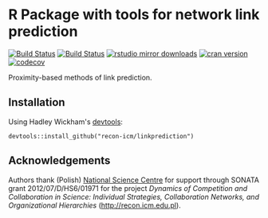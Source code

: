 # R Package with tools for network link prediction

[![Build Status](https://travis-ci.org/recon-icm/linkprediction.png?branch=master)](https://travis-ci.org/mbojan/linkprediction)
[![Build Status](https://ci.appveyor.com/api/projects/status/y46iikfhmkfcs47l?svg=true)](https://ci.appveyor.com/project/mbojan/linkprediction)
[![rstudio mirror downloads](http://cranlogs.r-pkg.org/badges/linkprediction?color=2ED968)](http://cranlogs.r-pkg.org/)
[![cran version](http://www.r-pkg.org/badges/version/linkprediction)](https://cran.r-project.org/package=linkprediction)
[![codecov](https://codecov.io/gh/recon-icm/linkprediction/branch/master/graph/badge.svg)](https://codecov.io/gh/recon-icm/linkprediction)

Proximity-based methods of link prediction.



## Installation

Using Hadley Wickham's [devtools](https://github.com/hadley/devtools):

```{r}
devtools::install_github("recon-icm/linkprediction")
```



## Acknowledgements

Authors thank (Polish) [National Science Centre](https://ncn.gov.pl) for
support through SONATA grant 2012/07/D/HS6/01971 for the project *Dynamics of
Competition and Collaboration  in Science: Individual Strategies, Collaboration
Networks, and Organizational Hierarchies* (http://recon.icm.edu.pl).
